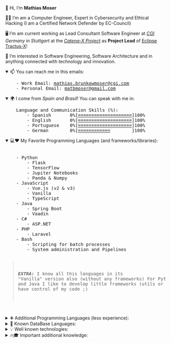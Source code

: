 👋 Hi, I’m **Mathias Moser**

👨‍🎓 I’m am a Computer Engineer, Expert in Cybersecurity and Ethical Hacking (I am a Certified Network Defender by EC-Council)

🖥️ I’m am current working as Lead Consultant Software Engineer at *[CGI](https://cgi.com) Germany in Stuttgart* at the *[Catena-X Project](https://catena-x.net/en/)* as **Project Lead** of [Eclipse Tractus-X](https://github.com/eclipse-tractusx)!

👀 I’m interested in Software Engineering, Software Architecture and in anything connected with technology and innovation.

<details open><summary>📫 You can reach me in this emails:</summary>
<pre>
    - Work Email: <a href="mailto:mathias.moser@catena-x.net">mathias.brunkowmoser@cgi.com</a>
    - Personal Email: <a href="mailto:matbmoser@gmail.com">matbmoser@gmail.com</a>
</pre>
<details open><summary>🌍 I come from <i>Spain and Brasil</i>! You can speak with me in:</summary>
<pre>
    Language and Communication Skills (%):
        - Spanish &nbsp; &nbsp; &nbsp; 0%[<a href="https://github.com/matbmoser">====================</a>]100%
        - English &nbsp; &nbsp; &nbsp;&nbsp;0%[<a href="https://github.com/matbmoser">====================</a>]100%
        - Portuguese &nbsp;&nbsp; 0%[<a href="https://github.com/matbmoser">====================</a>]100%
        - German &nbsp; &nbsp; &nbsp; &ensp;0%[<a href="https://github.com/matbmoser">============</a> &nbsp; &nbsp; &nbsp; &nbsp;]100%
</pre>
</details>


<details open>
<summary>💻❤️ My Favorite Programming Languages (and frameworks/libraries): </summary>
<br>
<pre>
    - Python
        - Flask
        - TensorFlow
        - Jupiter Notebooks
        - Panda & Numpy
    - JavaScript
        - Vue.js (v2 & v3)
        - Vanilla
        - TypeScript
    - Java
        - Spring Boot
        - Vaadin
    - C#
        - ASP.NET
    - PHP
        - Laravel 
    - Bash
        - Scripting for batch processes
        - System administration and Pipelines
        
    
   > **_EXTRA:_** I know all this languages in its "Vanilla" version also (without any frameworks)
   For Python, JavaScript and Java I like to develop little frameworks (utils or tools) so I can have control of my code ;)
</pre>
</details>
<details>
<summary>➕ Additional Programming Languages (less experience):</summary>
<br>
<pre>
    - Kotlin
        - Android 
    - C
    - Matlab
    - R
    - Go
    - Assembler
        - PIC 
</pre>
</details>

<details>
<summary>💾 Known DataBase Languages:</summary>
<br>
<pre>
    - MSSQL
    - MYSQL
    - Oracle SQL
    - PSQL
    - NOSQL (File System DBs based on JSON) + (Little Experience with MongoDB)
</pre>
 </details>

<details>
<summary>💡 Well known technologies:</summary>
<br>
<pre>
    - JSON
    - YAML
    - XML
    - Docker
    - Helm Charts
    - Kubernetes
    - Minikube
    - Web Sockets
    - HTML + CSS
    - Bootstrap
    - HTTP Protocol
    - Maven and Graddle
    - Apache Jmeter
    - Postman
    - InteliJ
    - Visual Studio Code
    - Kali Linux
    - Veracode
    - Sonar Cloud
    - Trivy
    - Invicti
    - Github Workflows (Yaml Pipelines)
    - Jenkins
    - Heroku
    - Hashi Corp Vault
    - Azure and AWS Basics
    - Keycloak
 </pre>
 </details>
 
<details>
<summary>🔥🎓 Important additional knowledge:</summary>
<br>
<pre>
    - 🔒 Cryptography
        - Hashing
        - Encryption/Decryption (Symetric and Asymetric)
        - Digital Certificates
    - 🏢 Industry 4.0 and Smart Cities
        - Knowledge about Digital Twins
        - Knowledge about Connected Industry
    - 🖧 IoT and Networks:
        - MQTT
        - Arduino
        - Cisco IoT
    - 🧑‍💼🔄 CI/CD
        - Jira and Confluence (Atlassian)
        - Microsoft Dev Ops (CI/CD)
        - Gitlab
        - Github
    -🚄 High Performance Computing (Parallel Programming with Python)
        - Cuda
        - OpenMPI 
    - 🔍 Forensic Informatics
        - Autopsy
        - Kali Linux Tools
        - Stenography
    - 🔏 Secure Development and Cybersecurity
        - OWASP Pentesting Tools like OWASP ZAP (Learned with JuiceShop)
        - IAM Management (Keycloak, Azure)
        - Secrets Managemennt
        - Wireshark
    - ⛓️ Blockchain (knowledge)
        - Polkadot
        - Ethereum
        - Bitcoin
    - 👥 UI/UX HCI:
        - Design Patterns
        - Accesibility Compliance W3C (A, AA & AAA)
    - ⏩ Agile Methodologies:
        - Extreme Programming
        - Scrum Methodology
    - 📅 Traditional Methodologies (Requirements Engineering):
        - Waterfall
        - ESA Project Management
    - 🤖Artificial Inteligence and Machine Learning:
        - Simbolic Networks
            - Learning algorithms  
        - Subsimbolic Networks
            - Perceptron 
            - Deep Learning (CNN, GAN, RNN)
        - Genetic Algorithms 
        - Knowledge Engineering
    - 📊 Data Mining and Algorithms:
        - Vector Machines 
    - Open Source Development
        - Eclipse Dash Tool
        - Eclipse Foundation Collaboration 
    - Protocols:
        - TCP
        - HTTP & HTTPS
        - WebSocket
        - TLS
        - SJMP (Secure JSON Message Protocol) (Design by Me)
 </pre>
 </details>
       
